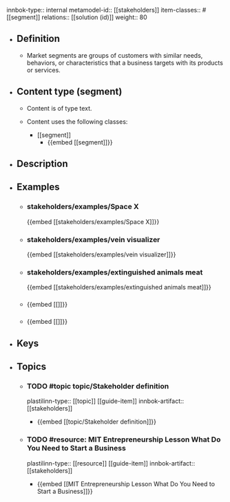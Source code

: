 innbok-type:: internal
metamodel-id:: [[stakeholders]]
item-classes:: #[[segment]]
relations:: [[solution (id)]]
weight:: 80

- ## Definition
  - Market segments are groups of customers with similar needs, behaviors, or characteristics that a business targets with its products or services.
- ## Content type (segment)
  - Content is of type text.
  
  - Content uses the following classes:
    - [[segment]]
      - {{embed [[segment]]}}
  
- ## Description
- ## Examples
  - ### stakeholders/examples/Space X
    {{embed [[stakeholders/examples/Space X]]}}
  - ### stakeholders/examples/vein visualizer
    {{embed [[stakeholders/examples/vein visualizer]]}}
  - ### stakeholders/examples/extinguished animals meat
    {{embed [[stakeholders/examples/extinguished animals meat]]}}
  - ### 
    {{embed [[]]}}
  - ### 
    {{embed [[]]}}
  
- ## Keys
  
- ## Topics
    - ### TODO #topic topic/Stakeholder definition
      plastilinn-type:: [[topic]] [[guide-item]]
      innbok-artifact:: [[stakeholders]]
      - {{embed [[topic/Stakeholder definition]]}}
  
    - ### TODO #resource: MIT Entrepreneurship Lesson What Do You Need to Start a Business
      plastilinn-type:: [[resource]] [[guide-item]]
      innbok-artifact:: [[stakeholders]]
        - {{embed [[MIT Entrepreneurship Lesson What Do You Need to Start a Business]]}}
    

